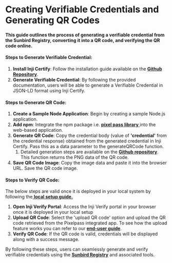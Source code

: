 # Creating Verifiable Credentials and Generating QR Codes

#### This guide outlines the process of generating a verifiable credential from the Sunbird Registry, converting it into a QR code, and verifying the QR code online.

#### **Steps to Generate Verifiable Credential:**

1. **Install Inji Certify**: Follow the installation guide available on the [**Github Repository**](https://github.com/mosip/inji-certify/tree/v0.8.0?tab=readme-ov-file).
2. **Generate Verifiable Credential**: By following the provided documentation, users will be able to generate a Verifiable Credential in JSON-LD format using Inji Certify.

#### **Steps to Generate QR Code:**

1. **Create a Sample Node Application**: Begin by creating a sample Node.js application.
2. **Add npm**: Integrate the npm package i.e. [**pixel pass library** ](https://www.npmjs.com/package/@mosip/pixelpass/v/0.1.4)into the web-based application.
3. **Generate QR Code**: Copy the credential body (value of **'credential'** from the credential response) obtained from the generated credential in Inji Certify. Pass this as a data parameter to the generateQRCode function.&#x20;
   1. Detailed generation steps are available on the [**Github repository**](https://github.com/tw-mosip/pixelpass/blob/develop/js/Readme.md). This function returns the PNG data of the QR code.
4. **Save QR Code Image**: Copy the image data and paste it into the browser URL. Save the QR code image.

#### **Steps to Verify QR Code:**

The below steps are valid once it is deployed in your local system by following the[ **local setup guide.**](https://docs.mosip.io/inji/inji-verify/build-and-deploy/local-setup)

1. **Open Inji Verify Portal**: Access the Inji Verify portal in your browser once it is deployed in your local setup
2. **Upload QR Code**: Select the 'upload QR code' option and upload the QR code retrieved from the Pixelpass integrated app. To see how the upload feature works you can refer to our [**end-user guide**](https://docs.mosip.io/inji/inji-verify/functional-overview/end-user-guide).
3. **Verify QR Code**: If the QR code is valid, credentials will be displayed along with a success message.

By following these steps, users can seamlessly generate and verify verifiable credentials using the [**Sunbird Registry**](https://rc.sunbird.org/api-reference/registry) and associated tools.
